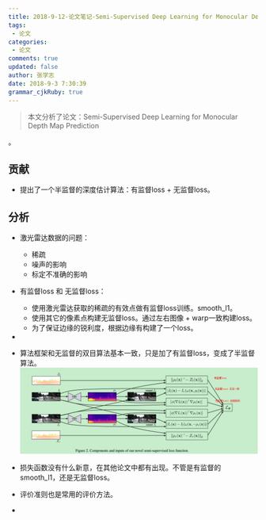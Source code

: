 ```yaml
---
title: 2018-9-12-论文笔记-Semi-Supervised Deep Learning for Monocular Depth Map Prediction
tags: 
 - 论文
categories: 
 - 论文
comments: true
updated: false
author: 张学志
date: 2018-9-3 7:30:39
grammar_cjkRuby: true
---
```


> 本文分析了论文：Semi-Supervised Deep Learning for Monocular Depth Map Prediction
<!-- more -->。

## 贡献
* 提出了一个半监督的深度估计算法：有监督loss + 无监督loss。

## 分析
* 激光雷达数据的问题：
	* 稀疏
	* 噪声的影响
	* 标定不准确的影响
* 有监督loss 和 无监督loss：
	* 使用激光雷达获取的稀疏的有效点做有监督loss训练。smooth_l1。
	* 使用其它的像素点构建无监督loss。通过左右图像 + warp一致构建loss。
	* 为了保证边缘的锐利度，根据边缘有构建了一个loss。
* 

* 算法框架和无监督的双目算法基本一致，只是加了有监督loss，变成了半监督算法。
![算法框架](https://www.github.com/xuezhisd/xuezhisd.github.io.img/raw/dev/imgs/1536709268593.png)
* 损失函数没有什么新意，在其他论文中都有出现。不管是有监督的smooth_l1，还是无监督loss。
* 评价准则也是常用的评价方法。
* ~~~除了半监督，没啥新奇的地方。~~~